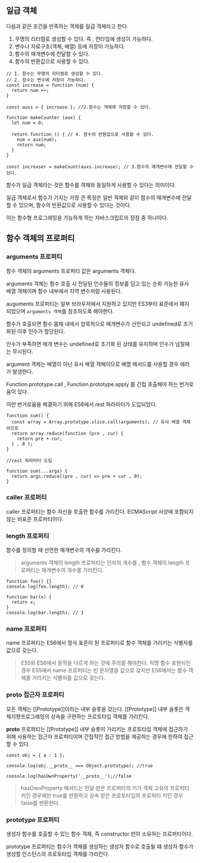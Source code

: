 ## 일급 객체
다음과 같은 조건을 만족하는 객체를 일급 객체라고 한다.

1. 무명의 리터럴로 생성할 수 있다. 즉 , 런타임에 생성이 가능하다.
2. 변수나 자료구조(객체, 배열) 등에 저장이 가능하다.
3. 함수의 매개변수에 전달할 수 있다.
4. 함수의 반환값으로 사용할 수 있다.

   
```
// 1. 함수는 무명의 리터럴로 생성할 수 있다.
// 2. 함수는 변수에 저장이 가능하다.
const increase = function (num) {
  return num ++;
}

const auxs = { increase }; //2.함수는 객체에 저장할 수 있다.

function makeCounter (aux) {
  let num = 0;

  return function () { // 4. 함수의 반환값으로 사용할 수 있다.
    num = aux(num);
    return num;
  }
}

const increaser = makeCount(auxs.increase); // 3.함수의 매개변수에 전달할 수 있다. 
```

함수가 일급 객체라는 것은 함수를 객체와 동일하게 사용할 수 있다는 의미이다.

일급 객체로서 함수가 가지는 가장 큰 특징은 일반 객체와 같이 함수의 매개변수에 전달할 수 있으며, 함수의 반환값으로 사용할 수 있다는 것이다.

이는 함수형 프로그래밍을 가능하게 하는 자바스크립트의 장점 중 하나이다.

## 함수 객체의 프로퍼티

### arguments 프로퍼티
함수 객체의 arguments 프로퍼티 값은 arguments 객체다.

arguments 객체는 함수 호출 시 전달된 인수들의 정보를 담고 있는 순회 가능한 유사 배열 객체이며 함수 내부에서 지역 변수처럼 사용된다.

auguments 프로퍼티는 일부 브라우저에서 지원하고 있지만 ES3부터 표준에서 폐지되었으며 `arguments 객체`를 참조하도록 해야한다. 

함수가 호출되면 함수 몸체 내에서 암묵적으로 매개변수가 선언되고 undefined로 초기화된 이후 인수가 할당된다.

인수가 부족하면 매개 변수는 undefined로 초기화 된 상태를 유지하며 인수가 넘칠때는 무시된다.

argument 객체는 배열이 아닌 유사 배열 객체이므로 배열 메서드를 사용할 경우 에러가 발생한다.

Function.prototype.call , Function.prototype.apply 를 간접 호출해야 하는 번거로움이 있다.

이런 번거로움을 해결하기 위해 ES6에서 rest 파라미터가 도입되었다.

```
function sum() {
  const array = Array.prototype.slice.call(arguments); // 유사 배열 객체이므로
  return array.reduce(function (pre , cur) {
    return pre + cur;
  } , 0 );
}

//rest 파라미터 도입

function sum(...args) {
  return args.reduce((pre , cur) => pre + cur , 0);
}
```
### caller 프로퍼티
caller 프로퍼티는 함수 자신을 호출한 함수를 가리킨다.
ECMAScript 사양에 포함되지 않는 비표준 프로퍼티이다.

### length 프로퍼티
함수를 정의할 때 선언한 매개변수의 개수를 가리킨다.
>arguments 객체의 length 프로퍼티는 인자의 개수를 , 함수 객체의 length 프로퍼티는 매개변수의 개수를 가리킨다.
```
function foo() {}
console.log(foo.length); // 0

function bar(x) {
  return x;
}
console.log(bar.length); // 1
```

### name 프로퍼티
name 프로퍼티는 ES6에서 정식 표준이 된 프로퍼티로 함수 객체를 가리키는 식별자를 값으로 갖는다.
> ES5와 ES6에서 동작을 다르게 하는 것에 주의를 해야한다.
> 익명 함수 표현식인 경우 ES5에서 name 프로퍼티는 빈 문자열을 값으로 갖지만 ES6에서는 함수 객체를 가리키는 식별자를 값으로 갖는다.

### __proto__ 접근자 프로퍼티
모든 객체는 [[Prototype]]이라는 내부 슬롯을 갖는다.
[[Prototype]] 내부 슬롯은 객체지향프로그래밍의 상속을 구현하는 프로토타입 객체를 가리킨다.

__proto__ 프로퍼티는 [[Prototype]] 내부 슬롯이 가리키는 프로토타입 객체에 접근하기 위해 사용하는 접근자 프로퍼티이며 간접적인 접근 방법을 제공하는 경우에 한하여 접근할 수 있다.

```
const obj = { a : 1 };

console.log(obj.__proto__ === Object.prototype); //true

console.log(hasOwnProperty('__proto__');//false
```
>hasOwnProperty 메서드는 전달 받은 프로퍼티의 키가 객체 고유의 프로퍼티 키인 경우에만 true를 반환하고 상속 받은 프로토타입의 프로퍼티 키인 경우 false를 반환한다.

 ### prototype 프로퍼티
생성자 함수를 호출할 수 있는 함수 객체, 즉 constructor 만이 소유하는 프로퍼티이다.

prototype 프로퍼티는 함수가 객체를 생성하는 생성자 함수로 호출될 떄 생성자 함수가 생성할 인스턴스의 프로토타입 객체를 가리킨다.

